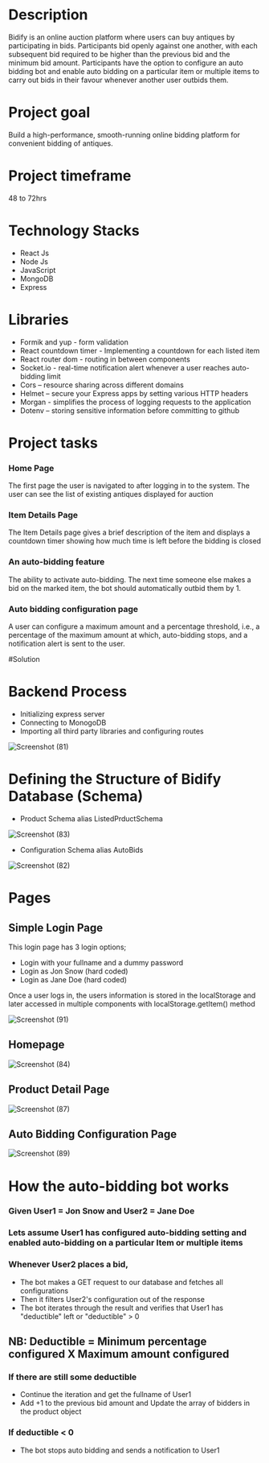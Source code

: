 # Description

Bidify is an online auction platform where users can buy antiques by participating in bids. Participants bid openly against one another, with each subsequent bid required to be higher than the previous bid and the minimum bid amount. Participants have the option to configure an auto bidding bot and enable auto bidding on a particular item or multiple items to carry out bids in their favour whenever another user outbids them.


# Project goal
Build a high-performance, smooth-running online bidding platform for convenient bidding of antiques.


# Project timeframe
48 to 72hrs


# Technology Stacks

* React Js
* Node Js
* JavaScript
* MongoDB
* Express


# Libraries

* Formik and yup - form validation
* React countdown timer - Implementing a countdown for each listed item
* React router dom - routing in between components
* Socket.io - real-time notification alert whenever a user reaches auto-bidding limit
* Cors – resource sharing across different domains
* Helmet – secure your Express apps by setting various HTTP headers
* Morgan - simplifies the process of logging requests to the application
* Dotenv – storing sensitive information before committing to github


# Project tasks

### Home Page
The first page the user is navigated to after logging in to the system. The user can see the list of  existing antiques displayed for auction 
  
  
### Item Details Page
The Item Details page gives a brief description of the item and displays a countdown timer showing  how much time is left before the bidding is closed
  
  
### An auto-bidding feature
The ability to activate auto-bidding. The next time someone else makes a bid on the marked item, the  bot should automatically outbid them by 1.
  
  
### Auto bidding configuration page
A user can configure a maximum amount and a percentage threshold, i.e., a percentage of the  maximum amount at which, auto-bidding stops, and a notification alert 		 is sent to the user.


#Solution


# Backend Process
* Initializing express server
* Connecting to MonogoDB
* Importing all third party libraries and configuring routes

![Screenshot (81)](https://user-images.githubusercontent.com/93955657/154769720-0cf0278f-4b84-49f4-bba1-1bc9197d2684.png)


# Defining the Structure of Bidify Database (Schema)

* Product Schema alias ListedPrductSchema

![Screenshot (83)](https://user-images.githubusercontent.com/93955657/154770010-5399632b-b6cb-484b-a1e2-05ed3087d5b9.png)


* Configuration Schema  alias AutoBids

![Screenshot (82)](https://user-images.githubusercontent.com/93955657/154769411-fbe8d0d5-e5dc-4512-8568-3ac024b582cc.png)


# Pages

## Simple Login Page
This login page has 3 login options;

* Login with your fullname and a dummy password
* Login as Jon Snow (hard coded)
* Login as Jane Doe (hard coded)

Once a user logs in, the users information is stored in the localStorage and later accessed in multiple components with localStorage.getItem() method

![Screenshot (91)](https://user-images.githubusercontent.com/93955657/154771697-9b753df2-3a5c-4501-81d1-7b19472cb3f8.png)




## Homepage

![Screenshot (84)](https://user-images.githubusercontent.com/93955657/154770438-3a4a9f51-1e39-4dfd-8d49-1cf0ca330324.png)




## Product Detail Page

![Screenshot (87)](https://user-images.githubusercontent.com/93955657/154771053-524acb53-bc24-4e33-a902-e68b850bf9c0.png)




## Auto Bidding Configuration Page


![Screenshot (89)](https://user-images.githubusercontent.com/93955657/154771261-18ba7925-0ba0-4e11-b189-3d8961123d6e.png)





# How the auto-bidding bot works

### Given User1 = Jon Snow and User2 = Jane Doe

### Lets assume User1 has configured auto-bidding setting and enabled auto-bidding on a particular Item or multiple items

### Whenever User2 places a bid,

* The bot makes a GET request to our database and fetches all configurations
* Then it filters User2's configuration out of the response
* The bot iterates through the result and verifies that User1 has "deductible" left or "deductible" > 0

## NB: Deductible = Minimum percentage configured X Maximum amount configured

### If there are still some deductible

* Continue the iteration and get the fullname of User1 
* Add +1 to the previous bid amount and Update the array of bidders in the product object

### If deductible < 0

* The bot stops auto bidding and sends a notification to User1












